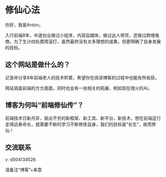# 修仙心法

你好，我是Anton。

入行前端8年，中道创业做过小程序，内容自媒体，做过达人带货，还做过跨境电商，为了生计四处摸爬滚打，虽然最终没有太多理想的成果，但更明确了自身发展的目标。

## 这个网站是做什么的？

记录并分享8年前端老人的技术积累，希望你在阅读博客的过程中也能有所收获。

网站涵盖前端的方方面面，同时也会有一些相关的拓展，例如现在很火的AI。

## 博客为何叫“前端修仙传”？

前端技术日新月异，层出不穷的新框架、新工具、新平台、新技术，想在前端这行走得远寿命长，就需要不断的学习不断修炼自身，我们的目标是“长生”，故而修仙！

## 交流联系

v: d504134526

请备注“博客”+来意